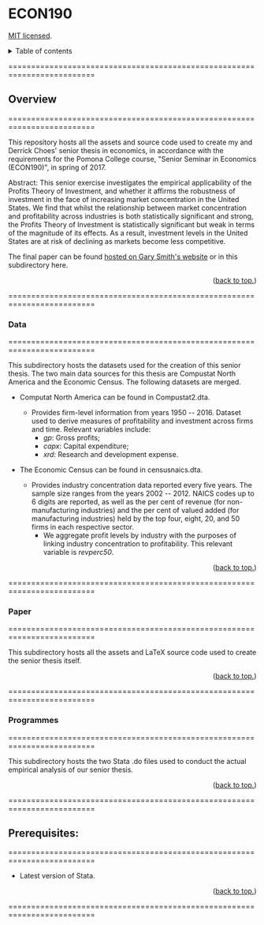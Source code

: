 # ECON190

[MIT licensed](https://github.com/PaulTran47/ECON190/blob/main/LICENCE.md).

<details>
  <summary>Table of contents</summary>
  <ul>
    <li>
      <a href="#overview">Overview</a>
      <ul>
        <li><a href="#data">Data</a></li>
        <li><a href="#paper">Paper</a></li>
        <li><a href="#programmes">Programmes</a></li>
      </ul>
    </li>
    <li><a href="#prerequisites">Prerequisites</a></li>
  </ul>
</details>

=========================================================================

## Overview
=========================================================================

This repository hosts all the assets and source code used to create my and Derrick Choes' senior thesis in economics, in accordance with the requirements for the Pomona College course, "Senior Seminar in Economics (ECON190)", in spring of 2017.

Abstract: This senior exercise investigates the empirical applicability of the Profits Theory of Investment, and whether it affirms the robustness of investment in the face of increasing market concentration in the United States. We find that whilst the relationship between market concentration and profitability across industries is both statistically significant and strong, the Profits Theory of Investment is statistically significant but weak in terms of the magnitude of its effects. As a result, investment levels in the United States are at risk of declining as markets become less competitive.

The final paper can be found [hosted on Gary Smith's website](http://economics-files.pomona.edu/garysmith/Econ190/econ190.html) or in this subdirectory here.

<p align="right">
  (<a href="#econ190">back to top.</a>)
</p>

=========================================================================

### Data
=========================================================================

This subdirectory hosts the datasets used for the creation of this senior thesis. The two main data sources for this thesis are Compustat North America and the Economic Census. The following datasets are merged.

* Computat North America can be found in Compustat2.dta.
  * Provides firm-level information from years 1950 -- 2016. Dataset used to derive measures of profitability and investment across firms and time. Relevant variables include:
    * _gp_: Gross profits;
    * _capx_: Capital expenditure;
    * _xrd_: Research and development expense.

* The Economic Census can be found in censusnaics.dta.
  * Provides industry concentration data reported every five years. The sample size ranges from the years 2002 -- 2012. NAICS codes up to 6 digits are reported, as well as the per cent of revenue (for non-manufacturing industries) and the per cent of valued added (for manufacturing industries) held by the top four, eight, 20, and 50 firms in each respective sector.
    * We aggregate profit levels by industry with the purposes of linking industry concentration to profitability. This relevant variable is _revperc50_.

<p align="right">
  (<a href="#econ190">back to top.</a>)
</p>

=========================================================================

### Paper
=========================================================================

This subdirectory hosts all the assets and LaTeX source code used to create the senior thesis itself.

<p align="right">
  (<a href="#econ190">back to top.</a>)
</p>

=========================================================================

### Programmes
=========================================================================

This subdirectory hosts the two Stata .do files used to conduct the actual empirical analysis of our senior thesis.

<p align="right">
  (<a href="#econ190">back to top.</a>)
</p>

=========================================================================

## Prerequisites:
=========================================================================

* Latest version of Stata.

<p align="right">
  (<a href="#econ190">back to top.</a>)
</p>

=========================================================================